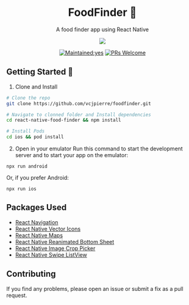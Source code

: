 <h1 align="center"> FoodFinder 🍴</h1>

<p align="center">A food finder app using React Native</p>

<p align="center">
  <img src="https://res.cloudinary.com/dbpwbtkis/image/upload/v1626282680/Presentation_ijp7s3.png"/>
</p>

<p align="center">
  <a href=""><img src="https://img.shields.io/badge/Maintained%3F-yes-green.svg?style=flat-square" alt="Maintained:yes"></a>
  <a href="http://makeapullrequest.com"><img src="https://img.shields.io/badge/PRs-welcome-brightgreen.svg?style=flat-square" alt="PRs Welcome"></a>
</p>

## Getting Started 🚀

1. Clone and Install

``` bash
# Clone the repo
git clone https://github.com/vcjpierre/foodfinder.git

# Navigate to clonned folder and Install dependencies
cd react-native-food-finder && npm install

# Install Pods
cd ios && pod install
```

2. Open in your emulator
Run this command to start the development server and to start your app on the emulator:
```
npx run android
```
Or, if you prefer Android:
```
npx run ios
```

## Packages Used
- [React Navigation](https://reactnavigation.org/)
- [React Native Vector Icons](https://github.com/oblador/react-native-vector-icons)
- [React Native Maps](https://github.com/react-native-community/react-native-maps)
- [React Native Reanimated Bottom Sheet](https://github.com/osdnk/react-native-reanimated-bottom-sheet)
- [React Native Image Crop Picker](https://github.com/ivpusic/react-native-image-crop-picker)
- [React Native Swipe ListView](https://github.com/jemise111/react-native-swipe-list-view)

## Contributing
If you find any problems, please open an issue or submit a fix as a pull request.